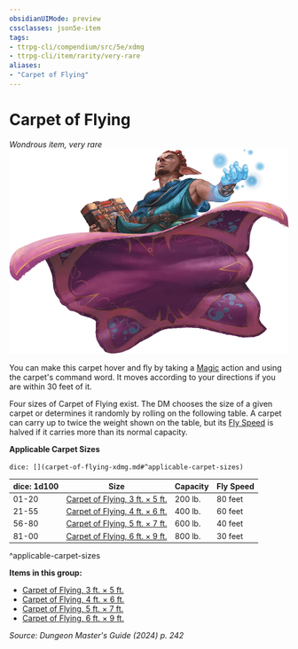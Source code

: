 ```yaml
---
obsidianUIMode: preview
cssclasses: json5e-item
tags:
- ttrpg-cli/compendium/src/5e/xdmg
- ttrpg-cli/item/rarity/very-rare
aliases: 
- "Carpet of Flying"
---
```

# Carpet of Flying
*Wondrous item, very rare*  
![](3-Compendium/items/img/carpet-of-flying.webp#right)


You can make this carpet hover and fly by taking a [Magic](3-Compendium/rules/actions.md#Magic) action and using the carpet's command word. It moves according to your directions if you are within 30 feet of it.

Four sizes of Carpet of Flying exist. The DM chooses the size of a given carpet or determines it randomly by rolling on the following table. A carpet can carry up to twice the weight shown on the table, but its [Fly Speed](3-Compendium/rules/variant-rules/fly-speed-xphb.md) is halved if it carries more than its normal capacity.

**Applicable Carpet Sizes**

`dice: [](carpet-of-flying-xdmg.md#^applicable-carpet-sizes)`

| dice: 1d100 | Size | Capacity | Fly Speed |
|-------------|------|----------|-----------|
| 01-20 | [Carpet of Flying, 3 ft. × 5 ft.](3-Compendium/items/carpet-of-flying-3-ft-5-ft-xdmg.md) | 200 lb. | 80 feet |
| 21-55 | [Carpet of Flying, 4 ft. × 6 ft.](3-Compendium/items/carpet-of-flying-4-ft-6-ft-xdmg.md) | 400 lb. | 60 feet |
| 56-80 | [Carpet of Flying, 5 ft. × 7 ft.](3-Compendium/items/carpet-of-flying-5-ft-7-ft-xdmg.md) | 600 lb. | 40 feet |
| 81-00 | [Carpet of Flying, 6 ft. × 9 ft.](3-Compendium/items/carpet-of-flying-6-ft-9-ft-xdmg.md) | 800 lb. | 30 feet |
^applicable-carpet-sizes

**Items in this group:**

- [Carpet of Flying, 3 ft. × 5 ft.](3-Compendium/items/carpet-of-flying-3-ft-5-ft-xdmg.md)
- [Carpet of Flying, 4 ft. × 6 ft.](3-Compendium/items/carpet-of-flying-4-ft-6-ft-xdmg.md)
- [Carpet of Flying, 5 ft. × 7 ft.](3-Compendium/items/carpet-of-flying-5-ft-7-ft-xdmg.md)
- [Carpet of Flying, 6 ft. × 9 ft.](3-Compendium/items/carpet-of-flying-6-ft-9-ft-xdmg.md)

*Source: Dungeon Master's Guide (2024) p. 242*